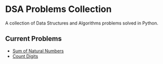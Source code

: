 # DSA Problems Collection 
 
A collection of Data Structures and Algorithms problems solved in Python. 
 
## Current Problems 
- [Sum of Natural Numbers](./sum_natural_numbers.py) 
- [Count Digits](./count_digits.py)
